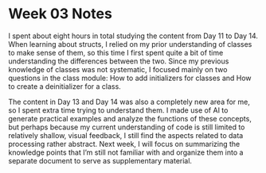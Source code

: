 # Week 03 Notes

I spent about eight hours in total studying the content from Day 11 to Day 14. 
When learning about structs, I relied on my prior understanding of classes to make sense of them, so this time I first spent quite a bit of time understanding the differences between the two. Since my previous knowledge of classes was not systematic, I focused mainly on two questions in the class module: How to add initializers for classes and How to create a deinitializer for a class.

The content in Day 13 and Day 14 was also a completely new area for me, so I spent extra time trying to understand them. I made use of AI to generate practical examples and analyze the functions of these concepts, but perhaps because my current understanding of code is still limited to relatively shallow, visual feedback, I still find the aspects related to data processing rather abstract. Next week, I will focus on summarizing the knowledge points that I’m still not familiar with and organize them into a separate document to serve as supplementary material.
